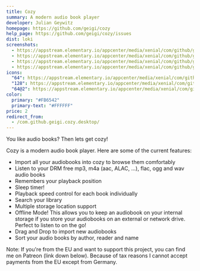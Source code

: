 ```yaml
---
title: Cozy
summary: A modern audio book player
developer: Julian Geywitz
homepage: https://github.com/geigi/cozy
help_page: https://github.com/geigi/cozy/issues
dist: loki
screenshots:
  - https://appstream.elementary.io/appcenter/media/xenial/com/github/geigi.cozy.desktop/73F8C2CB5B55B3CEF6254D81FDC7B466/screenshots/image-1_orig.png
  - https://appstream.elementary.io/appcenter/media/xenial/com/github/geigi.cozy.desktop/73F8C2CB5B55B3CEF6254D81FDC7B466/screenshots/image-2_orig.png
  - https://appstream.elementary.io/appcenter/media/xenial/com/github/geigi.cozy.desktop/73F8C2CB5B55B3CEF6254D81FDC7B466/screenshots/image-3_orig.png
  - https://appstream.elementary.io/appcenter/media/xenial/com/github/geigi.cozy.desktop/73F8C2CB5B55B3CEF6254D81FDC7B466/screenshots/image-4_orig.png
icons:
  "64": https://appstream.elementary.io/appcenter/media/xenial/com/github/geigi.cozy.desktop/73F8C2CB5B55B3CEF6254D81FDC7B466/icons/64x64/com.github.geigi.cozy_com.github.geigi.cozy.png
  "128": https://appstream.elementary.io/appcenter/media/xenial/com/github/geigi.cozy.desktop/73F8C2CB5B55B3CEF6254D81FDC7B466/icons/128x128/com.github.geigi.cozy_com.github.geigi.cozy.png
  "64@2": https://appstream.elementary.io/appcenter/media/xenial/com/github/geigi.cozy.desktop/73F8C2CB5B55B3CEF6254D81FDC7B466/icons/64x64@2/com.github.geigi.cozy_com.github.geigi.cozy.png
color:
  primary: "#FB6542"
  primary-text: "#FFFFFF"
price: 2
redirect_from:
  - /com.github.geigi.cozy.desktop/
---
```


<p>You like audio books? Then lets get cozy!</p>
<p>Cozy is a modern audio book player. Here are some of the current features:</p>
<ul>
  <li>Import all your audiobooks into cozy to browse them comfortably</li>
  <li>Listen to your DRM free mp3, m4a (aac, ALAC, ...), flac, ogg and wav audio books</li>
  <li>Remembers your playback position</li>
  <li>Sleep timer!</li>
  <li>Playback speed control for each book individually</li>
  <li>Search your library</li>
  <li>Multiple storage location support</li>
  <li>Offline Mode! This allows you to keep an audiobook on your internal storage if you store your audiobooks on an external
or network drive. Perfect to listen to on the go!</li>
  <li>Drag and Drop to import new audiobooks</li>
  <li>Sort your audio books by author, reader and name</li>
</ul>
<p>Note: If you&apos;re from the EU and want to support this project, you can find me on Patreon (link down below).
      Because of tax reasons I cannot accept payments from the EU except from Germany.</p>
